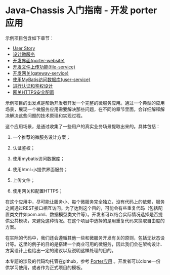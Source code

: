 # Java-Chassis 入门指南 - 开发 porter 应用

示例项目包含如下章节：

  * [User Story](application-porter/user-story.md)
  * [设计微服务](application-porter/design.md)
  * [开发界面\(porter-website\)](application-porter/porter-website.md)
  * [开发文件上传功能\(file-service\)](application-porter/file-service.md)
  * [开发网关\(gateway-service\)](application-porter/gateway-service.md)
  * [使用MyBatis访问数据库\(user-service\)](application-porter/user-service.md)
  * [进行认证和鉴权设计](application-porter/authentication.md)
  * [网关HTTPS安全配置](application-porter/https.md)

示例项目的出发点是帮助开发者开发一个完整的微服务应用。通过一个典型的应用场景，展现一个微服务应用需要解决那些问题，在不同的章节里面，会详细解释解决解决这些问题的技术原理和实现过程。

这个应用场景，是通过收集了一些用户的真实业务场景提取出来的。具体包括：

1. 一个推荐的微服务设计方案；

2. 认证鉴权；

3. 使用mybatis访问数据库；

4. 使用html+js提供界面服务；

5. 上传文件；

6. 使用网关和配置HTTPS；

在这个应用中，尽可能让服务小、每个微服务完全独立，没有代码上的依赖，服务之间通过REST接口相互访问。为了达到这个目的，可能会有些重复代码（包括配置类文件如pom.xml、数据模型类文件等）。开发者可以结合实际情况选择是否提供公共模块，来避免这种情况。在这个项目中选择的是用重复代码来换取自由度的方案。

在实际的代码中，我们还会遵循其他一些和微服务开发有关的原则，包括无状态设计等。这里的例子的目的是搭建一个商业可用的微服务，因此我们会在架构设计、方案设计上也给出一定的建议以及说明这样处理的目的。

本专题的涉及的代码均托管在github，参考 [Porter应用](https://github.com/apache/servicecomb-samples/tree/master/porter_lightweight) 。开发者可以clone一份供学习使用，或者作为正式项目的模板。

